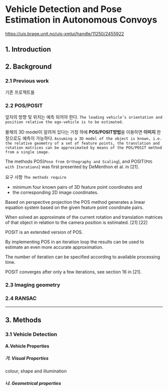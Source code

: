 # Vehicle Detection and Pose Estimation in Autonomous Convoys

https://uis.brage.unit.no/uis-xmlui/handle/11250/2455922




## 1. Introduction 


## 2. Background 

### 2.1 Previous work

기존 프로젝트들 


### 2.2 POS/POSIT

앞자의 방향 및 위치는 예측 되어야 한다. `The leading vehicle’s orientation and position relative the ego-vehicle is to be estimated.`

물체의 3D model이 알려져 있다는 가정 하에 **POS/POSIT방법**을 이용하면 **이미지** 한장으로도 예측이 가능하다. `Assuming a 3D model of the object is known, i.e. the relative geometry of a set of feature points, the translation and rotation matrices can be approximated by means of the POS/POSIT method from a single image.`


The methods POS(`Pose from Orthography and Scaling`), and POSIT(`POS with Iterations`) was first presented by DeMenthon et al. in [21]. 

요구 사항 `The methods require `
- minimum four known pairs of 3D feature point coordinates and 
- the corresponding 2D image coordinates.

Based on perspective projection the POS method generates a linear equation system based on the given feature point coordinate pairs. 

When solved an approximate of the current rotation and translation matrices of that object in relation to the camera position is estimated. [21] [22]

POSIT is an extended version of POS. 

By implementing POS in an iteration loop the results can be used to estimate an even more accurate approximation. 

The number of iteration can be specified according to available processing time. 

POSIT converges after only a few iterations, see section 16 in [21].

### 2.3 Imaging geometry


### 2.4 RANSAC

---

## 3. Methods

### 3.1 Vehicle Detection 


#### A.Vehicle Properties 

##### 가. Visual Properties 

colour, shape and illumination

##### 나. Geometrical properties








